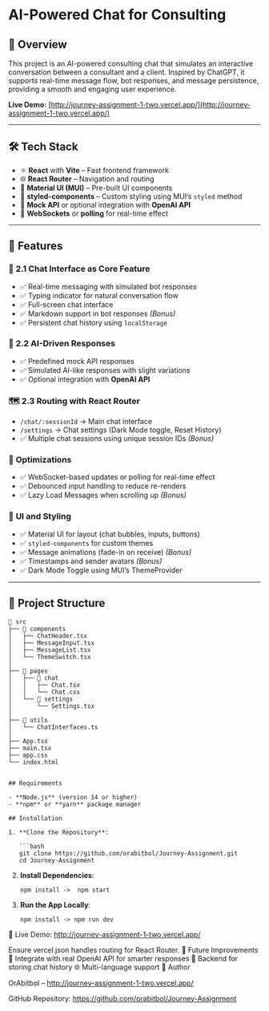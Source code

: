 # AI-Powered Chat for Consulting

## 📖 Overview

This project is an AI-powered consulting chat that simulates an interactive conversation between a consultant and a client. Inspired by ChatGPT, it supports real-time message flow, bot responses, and message persistence, providing a smooth and engaging user experience.

**Live Demo:** [http://journey-assignment-1-two.vercel.app/](http://journey-assignment-1-two.vercel.app/)

---

## 🛠️ Tech Stack

- ⚛️ **React** with **Vite** – Fast frontend framework
- 🌐 **React Router** – Navigation and routing
- 🎨 **Material UI (MUI)** – Pre-built UI components
- 💅 **styled-components** – Custom styling using MUI’s `styled` method
- 🔌 **Mock API** or optional integration with **OpenAI API**
- 🔄 **WebSockets** or **polling** for real-time effect

---

## 🚀 Features

### 💬 **2.1 Chat Interface as Core Feature**

- ✅ Real-time messaging with simulated bot responses
- ✅ Typing indicator for natural conversation flow
- ✅ Full-screen chat interface
- ✅ Markdown support in bot responses *(Bonus)*
- ✅ Persistent chat history using `localStorage`

### 🤖 **2.2 AI-Driven Responses**

- ✅ Predefined mock API responses
- ✅ Simulated AI-like responses with slight variations
- ✅ Optional integration with **OpenAI API**

### 🗺️ **2.3 Routing with React Router**

- `/chat/:sessionId` → Main chat interface
- `/settings` → Chat settings (Dark Mode toggle, Reset History)
- ✅ Multiple chat sessions using unique session IDs *(Bonus)*

### 🎯 **Optimizations**

- ✅ WebSocket-based updates or polling for real-time effect
- ✅ Debounced input handling to reduce re-renders
- ✅ Lazy Load Messages when scrolling up *(Bonus)*

### 🎨 **UI and Styling**

- ✅ Material UI for layout (chat bubbles, inputs, buttons)
- ✅ `styled-components` for custom themes
- ✅ Message animations (fade-in on receive) *(Bonus)*
- ✅ Timestamps and sender avatars *(Bonus)*
- ✅ Dark Mode Toggle using MUI’s ThemeProvider

---

## 📁 Project Structure

```plaintext
📂 src
├── 📁 components
│   ├── ChatHeader.tsx
│   ├── MessageInput.tsx
│   ├── MessageList.tsx
│   └── ThemeSwitch.tsx
│
├── 📁 pages
│   ├── 📁 chat
│   │   ├── Chat.tsx
│   │   └── Chat.css
│   └── 📁 settings
│       └── Settings.tsx
│
├── 📁 utils
│   └── ChatInterfaces.ts
│
├── App.tsx
├── main.tsx
├── app.css
└── index.html


## Requirements

- **Node.js** (version 14 or higher)
- **npm** or **yarn** package manager

## Installation

1. **Clone the Repository**:

   ```bash
   git clone https://github.com/orabitbol/Journey-Assignment.git
   cd Journey-Assignment
   ```

2. **Install Dependencies**:

   ```Using npm:
   npm install ->  npm start
   ```

   
3. **Run the App Locally**:

   ```Start the development server:
   npm install -> npm run dev
   ```


🌟 Live Demo:
http://journey-assignment-1-two.vercel.app/



Ensure vercel.json handles routing for React Router.
🎉 Future Improvements
🤖 Integrate with real OpenAI API for smarter responses
💾 Backend for storing chat history
🌐 Multi-language support
👤 Author

OrAbitbol – http://journey-assignment-1-two.vercel.app/

GitHub Repository: https://github.com/orabitbol/Journey-Assignment

